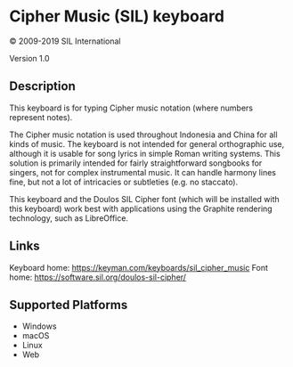 Cipher Music (SIL) keyboard
===========================

© 2009-2019 SIL International

Version 1.0

Description
-----------

This keyboard is for typing Cipher music notation (where numbers 
represent notes).

The Cipher music notation is used throughout Indonesia and China 
for all kinds of music. The keyboard is not intended for general 
orthographic use, although it is usable for song lyrics in simple 
Roman writing systems. This solution is primarily intended for 
fairly straightforward songbooks for singers, not for complex 
instrumental music. It can handle harmony lines fine, but not a 
lot of intricacies or subtleties (e.g. no staccato).

This keyboard and the Doulos SIL Cipher font (which will be installed
with this keyboard) work best with applications using the Graphite 
rendering technology, such as LibreOffice.

Links
-----
Keyboard home: https://keyman.com/keyboards/sil_cipher_music
Font home: https://software.sil.org/doulos-sil-cipher/

Supported Platforms
-------------------
 * Windows
 * macOS
 * Linux
 * Web
